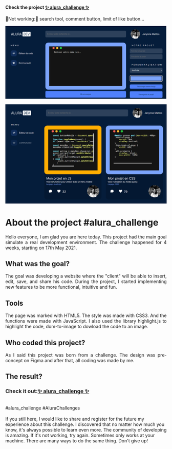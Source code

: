 <h4 align="justify"> 
	Check the project <a href="https://janynnemattos.github.io/alura_challenge/">✨ alura_challenge ✨</a>
</h4>
<p>🚧Not working:🚧 search tool, comment button, limit of like button...</p>
<p>
<img src="https://github.com/janynnemattos/alura_challenge/blob/main/index.png">
	<p>
<img src="https://github.com/janynnemattos/alura_challenge/blob/main/commonaute.png">
		
<h1 align="left">About the project #alura_challenge</h1>

<p align="justify">Hello everyone, I am glad you are here today.
This project had the main goal simulate a real development environment.
The challenge happened for 4 weeks, starting on 17th May 2021.</p>

<h2 align="left">What was the goal?</h2>

<p align="justify">The goal was developing a website where the "client" will be able to insert, edit, save, and share his code. During the project, I started implementing new features to be more functional, intuitive and fun.</p>

<h2 align="left">Tools</h2>

<p align="justify">The page was marked with HTML5. The style was made with CSS3. And the functions were made with JavaScript.
I also used the library highlight.js to highlight the code, dom-to-image to dowload the code to an image.</p>

<h2 align="left">Who coded this project?</h2>

<p align="justify">As I said this project was born from a challenge. The design was pre-concept on Figma and after that, all coding was made by me.</p>

<h2 align="left">The result?</h2>
<h3>Check it out:<a href="https://janynnemattos.github.io/alura_challenge/">✨ alura_challenge ✨</a></h3>
<br>
#alura_challenge 
#AluraChallenges
<br><br>
If you still here, I would like to share and register for the future my experience about this challenge. I discovered that no matter how much you know, it's always possible to learn even more. The community of developing is amazing. If it's not working, try again. Sometimes only works at your machine. There are many ways to do the same thing. Don't give up!


